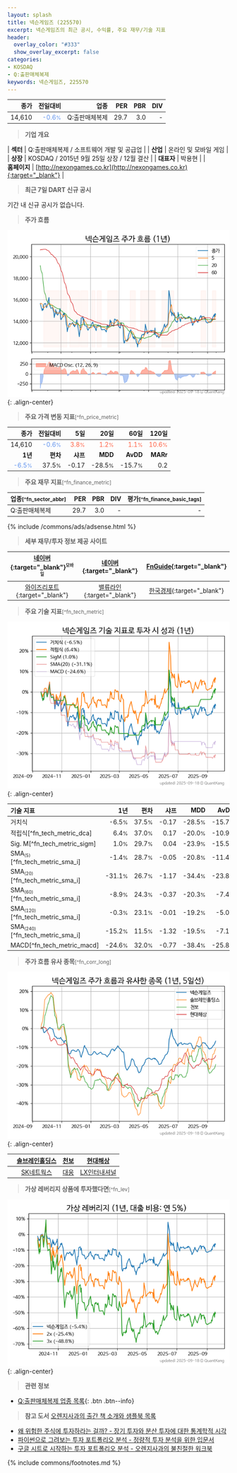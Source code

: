 ```yaml
---
layout: splash
title: 넥슨게임즈 (225570)
excerpt: 넥슨게임즈의 최근 공시, 수익률, 주요 재무/기술 지표
header:
  overlay_color: "#333"
  show_overlay_excerpt: false
categories:
- KOSDAQ
- Q:출판매체복제
keywords: 넥슨게임즈, 225570
---
```


| **종가** | **전일대비** | **업종** | **PER** | **PBR** | **DIV** |
| -------: | -----------: | -------: | ------: | ------: | ------: |
| 14,610 | <span style="color: cornflowerblue">-0.6<small>%</small></span> | Q:출판매체복제 | 29.7 | 3.0 | - |

<!-- more -->


> **기업 개요**<a id="company"></a>

| <span style="white-space:nowrap;">**섹터**</span> | Q:출판매체복제 / 소프트웨어 개발 및 공급업 |
| <span style="white-space:nowrap;">**산업**</span> | 온라인 및 모바일 게임 |
| <span style="white-space:nowrap;">**상장**</span> | KOSDAQ / 2015년 9월 25일 상장 / 12월 결산 |
| <span style="white-space:nowrap;">**대표자**</span> | 박용현 |
| <span style="white-space:nowrap;">**홈페이지**</span> | [http://nexongames.co.kr](http://nexongames.co.kr){:target="_blank"} |


> **최근 7일 DART 신규 공시**<a id="dart"></a>

기간 내 신규 공시가 없습니다.


> **주가 흐름**<a id="price"></a>

![225570](/stock/images/225570.png){: .align-center}


> **주요 가격 변동 지표**<small>[^fn_price_metric]</small>

| **종가** | **전일대비** | **5일** | **20일** | **60일** | **120일** |
| -------: | -----------: | ------: | -------: | -------: | --------: |
| 14,610 | <span style="color: cornflowerblue">-0.6<small>%</small></span> | <span style="color: tomato">3.8<small>%</small></span> | <span style="color: tomato">1.2<small>%</small></span> | <span style="color: tomato">1.1<small>%</small></span> | <span style="color: tomato">10.6<small>%</small></span> |
| **1년** | **편차** | **샤프** | **MDD** | **AvDD** | **MARr** |
| <span style="color: cornflowerblue">-6.5<small>%</small></span> | 37.5<small>%</small> | -0.17 | -28.5<small>%</small> | -15.7<small>%</small> | 0.2 |


> **주요 재무 지표**<small>[^fn_finance_metric]</small>

| **업종**<small>[^fn_sector_abbr]</small> | **PER** | **PBR** | **DIV** | **평가**<small>[^fn_finance_basic_tags]</small> |
| :--------------------------------------- | ------: | ------: | ------: | ----------------------------------------------: |
| Q:출판매체복제 | 29.7 | 3.0 | - | - |



{% include /commons/ads/adsense.html %}

> **세부 재무/투자 정보 제공 사이트**

| [네이버](https://m.stock.naver.com/domestic/stock/225570/finance/summary){:target="_blank"}<sup><small>모바일</small></sup> | [네이버](https://finance.naver.com/item/coinfo.naver?code=225570){:target="_blank"} | [FnGuide](https://comp.fnguide.com/SVO2/ASP/SVD_Invest.asp?gicode=A225570&MenuYn=Y){:target="_blank"} |
| :---: | :---: | :---: |
| [와이즈리포트](https://comp.wisereport.co.kr/company/c1040001.aspx?cmp_cd=225570){:target="_blank"} | [밸류라인](https://www.valueline.co.kr/finance/summary/225570){:target="_blank"} | [한국경제](https://markets.hankyung.com/stock/225570/financial-summary){:target="_blank"} |


> **주요 기술 지표**<small>[^fn_tech_metric]</small>


![225570](/stock/images/225570_tech.png){: .align-center}

| **기술 지표** | **1년** | **편차** | **샤프** | **MDD** | **AvDD** |
| :------------ | ------: | -----------: | -------: | ------: | -------: |
| 거치식 | -6.5<small>%</small> | 37.5<small>%</small> | -0.17 | -28.5<small>%</small> | -15.7<small>%</small> |
| 적립식[^fn_tech_metric_dca] | 6.4<small>%</small> | 37.0<small>%</small> | 0.17 | -20.0<small>%</small> | -10.9<small>%</small> |
| Sig. M[^fn_tech_metric_sigm] | 1.0<small>%</small> | 29.7<small>%</small> | 0.04 | -23.9<small>%</small> | -15.5<small>%</small> |
| SMA<small><sub>(5)</sub></small>[^fn_tech_metric_sma_i] | -1.4<small>%</small> | 28.7<small>%</small> | -0.05 | -20.8<small>%</small> | -11.4<small>%</small> |
| SMA<small><sub>(20)</sub></small>[^fn_tech_metric_sma_i] | -31.1<small>%</small> | 26.7<small>%</small> | -1.17 | -34.4<small>%</small> | -23.8<small>%</small> |
| SMA<small><sub>(60)</sub></small>[^fn_tech_metric_sma_i] | -8.9<small>%</small> | 24.3<small>%</small> | -0.37 | -20.3<small>%</small> | -7.4<small>%</small> |
| SMA<small><sub>(120)</sub></small>[^fn_tech_metric_sma_i] | -0.3<small>%</small> | 23.1<small>%</small> | -0.01 | -19.2<small>%</small> | -5.0<small>%</small> |
| SMA<small><sub>(240)</sub></small>[^fn_tech_metric_sma_i] | -15.2<small>%</small> | 11.5<small>%</small> | -1.32 | -19.5<small>%</small> | -7.1<small>%</small> |
| MACD[^fn_tech_metric_macd] | -24.6<small>%</small> | 32.0<small>%</small> | -0.77 | -38.4<small>%</small> | -25.8<small>%</small> |


> **주가 흐름 유사 종목**<a id="corr"></a><small>[^fn_corr_long]</small>

![225570](/stock/images/225570_corr.png){: .align-center}

|       | [솔브레인홀딩스](/036830/) | [천보](/278280/) | [현대해상](/001450/) |
| :---: | :------------------------------------: | :------------------------------------: | :------------------------------------: |
|       | [SK네트웍스](/001740/) | [대웅](/003090/) | [LX인터내셔널](/001120/) |


> **가상 레버리지 상품에 투자했다면**<a id="2x"></a><small>[^fn_lev]</small>

![225570](/stock/images/225570_2x.png){: .align-center}


> **관련 정보**

- [Q:출판매체복제 업종 목록](/stats/sector/kosdaq_업종_출판매체복제_종목/){: .btn .btn--info}

> **참고 도서** [오렌지사과의 출간 책 소개와 샘플북 목록](https://kongdori.tistory.com/691)

- [왜 위험한 주식에 투자하라는 걸까? - 장기 투자와 분산 투자에 대한 통계학적 시각](https://kongdori.tistory.com/421)
- [파이썬으로 그려보는 투자 포트폴리오 분석  - 정량적 투자 분석을 위한 입문서](https://kongdori.tistory.com/643)
- [구글 시트로 시작하는 투자 포트폴리오 분석 - 오렌지사과의 불친절한 워크북](https://kongdori.tistory.com/449)


{% include commons/footnotes.md %}